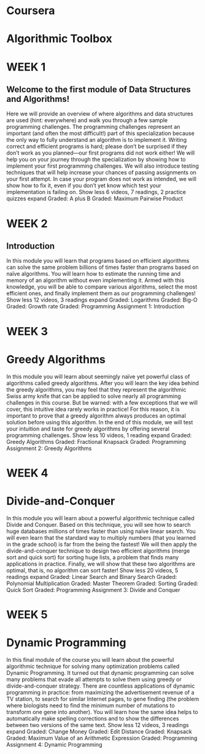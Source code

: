 # Coursera
# Algorithmic Toolbox
# WEEK 1
## Welcome to the first module of Data Structures and Algorithms! 
Here we will provide an overview of where algorithms and data structures are used (hint: everywhere) and walk you through a few sample programming challenges. The programming challenges represent an important (and often the most difficult!) part of this specialization because the only way to fully understand an algorithm is to implement it. Writing correct and efficient programs is hard; please don’t be surprised if they don’t work as you planned—our first programs did not work either! We will help you on your journey through the specialization by showing how to implement your first programming challenges. We will also introduce testing techniques that will help increase your chances of passing assignments on your first attempt. In case your program does not work as intended, we will show how to fix it, even if you don’t yet know which test your implementation is failing on.
Show less
6 videos, 7 readings, 2 practice quizzes
expand
Graded: A plus B
Graded: Maximum Pairwise Product
# WEEK 2
## Introduction
In this module you will learn that programs based on efficient algorithms can solve the same problem billions of times faster than programs based on naïve algorithms. You will learn how to estimate the running time and memory of an algorithm without even implementing it. Armed with this knowledge, you will be able to compare various algorithms, select the most efficient ones, and finally implement them as our programming challenges!
Show less
12 videos, 3 readings
expand
Graded: Logarithms
Graded: Big-O
Graded: Growth rate
Graded: Programming Assignment 1: Introduction
# WEEK 3
# Greedy Algorithms
In this module you will learn about seemingly naïve yet powerful class of algorithms called greedy algorithms. After you will learn the key idea behind the greedy algorithms, you may feel that they represent the algorithmic Swiss army knife that can be applied to solve nearly all programming challenges in this course. But be warned: with a few exceptions that we will cover, this intuitive idea rarely works in practice! For this reason, it is important to prove that a greedy algorithm always produces an optimal solution before using this algorithm. In the end of this module, we will test your intuition and taste for greedy algorithms by offering several programming challenges.
Show less
10 videos, 1 reading
expand
Graded: Greedy Algorithms
Graded: Fractional Knapsack
Graded: Programming Assignment 2: Greedy Algorithms
# WEEK 4
# Divide-and-Conquer
In this module you will learn about a powerful algorithmic technique called Divide and Conquer. Based on this technique, you will see how to search huge databases millions of times faster than using naïve linear search. You will even learn that the standard way to multiply numbers (that you learned in the grade school) is far from the being the fastest! We will then apply the divide-and-conquer technique to design two efficient algorithms (merge sort and quick sort) for sorting huge lists, a problem that finds many applications in practice. Finally, we will show that these two algorithms are optimal, that is, no algorithm can sort faster!
Show less
20 videos, 5 readings
expand
Graded: Linear Search and Binary Search
Graded: Polynomial Multiplication
Graded: Master Theorem
Graded: Sorting
Graded: Quick Sort
Graded: Programming Assignment 3: Divide and Conquer
# WEEK 5
# Dynamic Programming
In this final module of the course you will learn about the powerful algorithmic technique for solving many optimization problems called Dynamic Programming. It turned out that dynamic programming can solve many problems that evade all attempts to solve them using greedy or divide-and-conquer strategy. There are countless applications of dynamic programming in practice: from maximizing the advertisement revenue of a TV station, to search for similar Internet pages, to gene finding (the problem where biologists need to find the minimum number of mutations to transform one gene into another). You will learn how the same idea helps to automatically make spelling corrections and to show the differences between two versions of the same text.
Show less
12 videos, 3 readings
expand
Graded: Change Money
Graded: Edit Distance
Graded: Knapsack
Graded: Maximum Value of an Arithmetic Expression
Graded: Programming Assignment 4: Dynamic Programming
